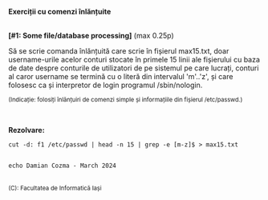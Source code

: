 **Exerciții cu comenzi înlănțuite**
<br>
<br>


**[#1: Some file/database processing]** (max 0.25p)

Să se scrie comanda înlănțuită care scrie în fișierul max15.txt, doar username-urile acelor conturi stocate în primele 15 linii ale fișierului cu baza de date despre conturile de utilizatori de pe sistemul pe care lucrați, conturi al caror username se termină cu o literă din intervalul 'm'..'z', și care folosesc ca și interpretor de login programul /sbin/nologin.

<sub>(Indicație: folosiți înlănțuiri de comenzi simple și informațiile din fișierul /etc/passwd.)</sub>

<br> 

**Rezolvare:**

```terminal
cut -d: f1 /etc/passwd | head -n 15 | grep -e [m-z]$ > max15.txt


echo Damian Cozma - March 2024
```
<br>
<sub>(C): Facultatea de Informatică Iași </sub>
